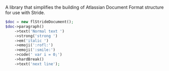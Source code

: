 
A library that simplifies the building of Atlassian Document Format structure for use with Stride.

```php
$doc = new flStrideDocument();
$doc->paragraph()
	->text('Normal text ')
	->strong('strong ')
	->em('italic ')
	->emoji(':rofl:')
	->emoji(':smile:')
	->code(' var i = 0;')
	->hardBreak()
	->text('next line');
```